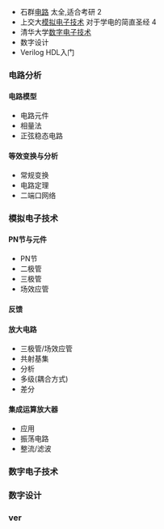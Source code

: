 - 石群[电路](https://www.bilibili.com/video/BV1F7411a7iV) 太全,适合考研 2
- 上交大[模拟电子技术](https://www.bilibili.com/video/BV1Gt411b7Zq) 对于学电的简直圣经 4
- 清华大学[数字电子技术](https://www.bilibili.com/video/BV18p411Z7ce) 
- 数字设计
- Verilog HDL入门


### 电路分析

#### 电路模型

- 电路元件
- 相量法
- 正弦稳态电路

#### 等效变换与分析

- 常规变换
- 电路定理
- 二端口网络

### 模拟电子技术

#### PN节与元件

- PN节
- 二极管
- 三极管
- 场效应管

#### 反馈

#### 放大电路

- 三极管/场效应管
- 共射基集
- 分析
- 多级(耦合方式)
- 差分

#### 集成运算放大器

- 应用
- 振荡电路
- 整流/滤波

### 数字电子技术

### 数字设计

### ver